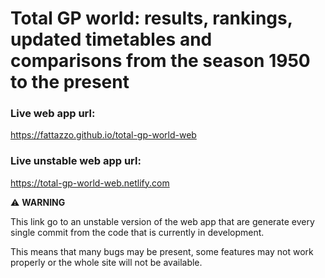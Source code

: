 
# Total GP world: results, rankings, updated timetables and comparisons from the season 1950 to the present

### Live web app url:
<a href="https://fattazzo.github.io/total-gp-world-web" target="_blank">https://fattazzo.github.io/total-gp-world-web</a>

### Live unstable web app url:
<a href="https://total-gp-world-web.netlify.com/" target="_blank">https://total-gp-world-web.netlify.com</a>

:warning: **WARNING**

This link go to an unstable version of the web app that are generate every single commit from the code that is currently in development.

This means that many bugs may be present, some features may not work properly or the whole site will not be available.

